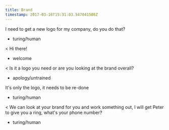 ```yaml
---
title: Brand
timestamp: 2017-03-16T15:31:03.547041586Z
---
```


I need to get a new logo for my company, do you do that?
* turing/human

< Hi there!
* welcome

< Is it a logo you need or are you looking at the brand overall?
* apology/untrained

It's only the logo, it needs to be re-done
* turing/human

< We can look at your brand for you and work something out, I will get Peter to give you a ring, what's your phone number?
* turing/human

